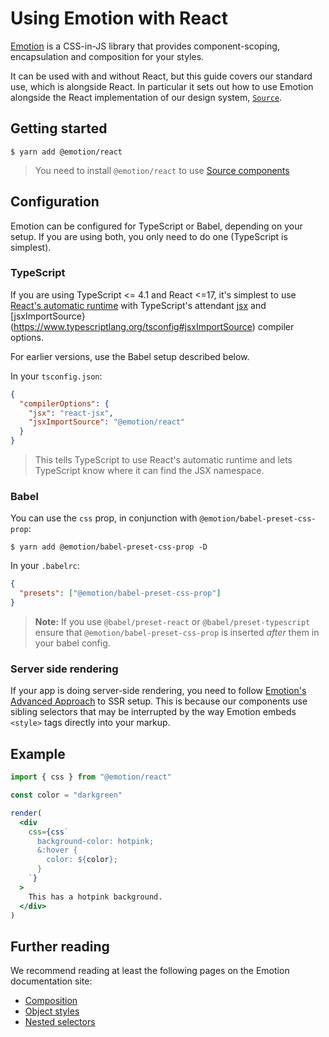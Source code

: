 # Using Emotion with React

[Emotion](https://emotion.sh/) is a CSS-in-JS library that provides component-scoping, encapsulation and composition for your styles.

It can be used with and without React, but this guide covers our standard use, which is alongside React. In particular it sets out how to use Emotion alongside the React implementation of our design system, [`Source`](https://github.com/guardian/source).

## Getting started

```shell
$ yarn add @emotion/react
```

> You need to install `@emotion/react` to use [Source components](https://github.com/guardian/source)

## Configuration

Emotion can be configured for TypeScript or Babel, depending on your setup. If you are using both, you only need to do one (TypeScript is simplest).
### TypeScript

If you are using TypeScript <= 4.1 and React <=17, it's simplest to use [React's automatic runtime](https://reactjs.org/blog/2020/09/22/introducing-the-new-jsx-transform.html) with TypeScript's attendant [jsx](https://www.typescriptlang.org/tsconfig#jsx) and [jsxImportSource}(https://www.typescriptlang.org/tsconfig#jsxImportSource) compiler options.

For earlier versions, use the Babel setup described below.

In your `tsconfig.json`:

```json
{
  "compilerOptions": {
    "jsx": "react-jsx",
    "jsxImportSource": "@emotion/react"
  }
}
```

> This tells TypeScript to use React's automatic runtime and lets TypeScript know where it can find the JSX namespace.

### Babel

You can use the `css` prop, in conjunction with `@emotion/babel-preset-css-prop`:

```shell
$ yarn add @emotion/babel-preset-css-prop -D
```

In your `.babelrc`:

```json
{
  "presets": ["@emotion/babel-preset-css-prop"]
}
```

> **Note:** If you use `@babel/preset-react` or `@babel/preset-typescript` ensure that `@emotion/babel-preset-css-prop` is inserted _after_ them in your babel config.

### Server side rendering

If your app is doing server-side rendering, you need to follow [Emotion's Advanced Approach](https://emotion.sh/docs/ssr#advanced-approach) to SSR setup. This is because our components use sibling selectors that may be interrupted by the way Emotion embeds `<style>` tags directly into your markup.

## Example

```jsx
import { css } from "@emotion/react"

const color = "darkgreen"

render(
  <div
    css={css`
      background-color: hotpink;
      &:hover {
        color: ${color};
      }
    `}
  >
    This has a hotpink background.
  </div>
)
```

## Further reading

We recommend reading at least the following pages on the Emotion documentation site:

- [Composition](https://emotion.sh/docs/composition)
- [Object styles](https://emotion.sh/docs/object-styles)
- [Nested selectors](https://emotion.sh/docs/nested)
